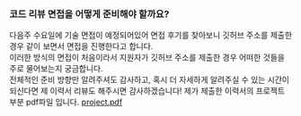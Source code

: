 ### 코드 리뷰 면접을 어떻게 준비해야 할까요?

다음주 수요일에 기술 면접이 예정되어있어 면접 후기를 찾아보니 깃허브 주소를 제출한 경우 같이 보면서 면접을 진행한다고 합니다.  
이러한 방식의 면접이 처음이라서 지원자가 깃허브 주소를 제출한 경우 어떠한 것들을 주로 물어보는지 궁금합니다.  
전체적인 준비 방향만 알려주셔도 감사하고, 혹시 더 자세하게 알려주실 수 있는 시간이 되신다면 제 이력서 리뷰도 해주시면 감사하겠습니다!
제가 제출한 이력서의 프로젝트 부분 pdf파일 입니다. [project.pdf](https://github.com/congcoding/okvote/files/7357193/project.pdf)
